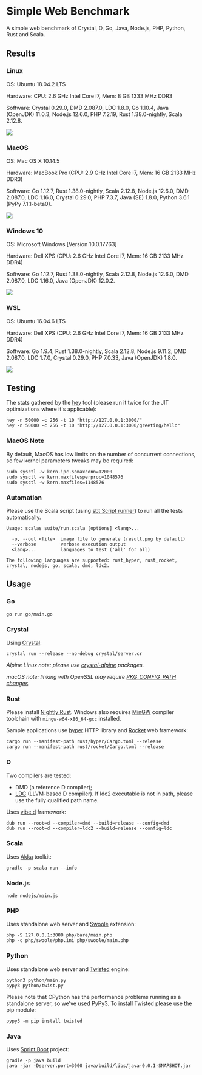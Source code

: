 # Simple Web Benchmark

A simple web benchmark of Crystal, D, Go, Java, Node.js, PHP, Python, Rust and  Scala.

## Results

### Linux

OS: Ubuntu 18.04.2 LTS

Hardware: CPU: 2.6 GHz Intel Core i7, Mem: 8 GB 1333 MHz DDR3

Software: Crystal 0.29.0, DMD 2.087.0, LDC 1.8.0, Go 1.10.4, Java (OpenJDK) 11.0.3, Node.js 12.6.0, PHP 7.2.19, Rust 1.38.0-nightly, Scala 2.12.8.

![](suite/results/lin.png?raw=true)

### MacOS

OS: Mac OS X 10.14.5

Hardware: MacBook Pro (CPU: 2.9 GHz Intel Core i7, Mem: 16 GB 2133 MHz DDR3)

Software: Go 1.12.7, Rust 1.38.0-nightly, Scala 2.12.8, Node.js 12.6.0, DMD 2.087.0, LDC 1.16.0, Crystal 0.29.0, PHP 7.3.7, Java (SE) 1.8.0, Python 3.6.1 (PyPy 7.1.1-beta0).

![](suite/results/mac.png?raw=true)

### Windows 10

OS: Microsoft Windows [Version 10.0.17763]

Hardware: Dell XPS (CPU: 2.6 GHz Intel Core i7, Mem: 16 GB 2133 MHz DDR4)

Software: Go 1.12.7, Rust 1.38.0-nightly, Scala 2.12.8, Node.js 12.6.0, DMD 2.087.0,
LDC 1.16.0, Java (OpenJDK) 12.0.2.

![](suite/results/win.png?raw=true)

### WSL

OS: Ubuntu 16.04.6 LTS

Hardware: Dell XPS (CPU: 2.6 GHz Intel Core i7, Mem: 16 GB 2133 MHz DDR4)

Software: Go 1.9.4, Rust 1.38.0-nightly, Scala 2.12.8, Node.js 9.11.2, DMD 2.087.0,
LDC 1.7.0, Crystal 0.29.0, PHP 7.0.33, Java (OpenJDK) 1.8.0.

![](suite/results/wsl.png?raw=true)

## Testing

The stats gathered by the [hey](https://github.com/rakyll/hey) tool (please run it twice for
the JIT optimizations where it's applicable):

    hey -n 50000 -c 256 -t 10 "http://127.0.0.1:3000/"
    hey -n 50000 -c 256 -t 10 "http://127.0.0.1:3000/greeting/hello"

### MacOS Note

By default, MacOS has low limits on the number of concurrent connections, so
few kernel parameters tweaks may be required:

    sudo sysctl -w kern.ipc.somaxconn=12000
    sudo sysctl -w kern.maxfilesperproc=1048576
    sudo sysctl -w kern.maxfiles=1148576

### Automation

Please use the Scala script
(using [sbt Script runner](http://www.scala-sbt.org/1.x/docs/Scripts.html#sbt+Script+runner))
to run all the tests automatically.

    Usage: scalas suite/run.scala [options] <lang>...

      -o, --out <file>  image file to generate (result.png by default)
      --verbose         verbose execution output
      <lang>...         languages to test ('all' for all)

    The following languages are supported: rust_hyper, rust_rocket, crystal, nodejs, go, scala, dmd, ldc2.

## Usage

### Go

    go run go/main.go

### Crystal

Using [Crystal](https://crystal-lang.org/docs/installation/):

    crystal run --release --no-debug crystal/server.cr

*Alpine Linux note: please use [crystal-alpine](https://github.com/ysbaddaden/crystal-alpine) packages.*

*macOS note: linking with OpenSSL may require [PKG_CONFIG_PATH changes](https://github.com/crystal-lang/crystal/issues/4745).*

### Rust

Please install [Nightly Rust](https://github.com/rust-lang-nursery/rustup.rs#working-with-nightly-rust).
Windows also requires [MinGW](https://github.com/rust-lang/rust#mingw)
compiler toolchain with `mingw-w64-x86_64-gcc` installed.

Sample applications use [hyper](https://hyper.rs) HTTP library and [Rocket](https://rocket.rs/) web framework:

    cargo run --manifest-path rust/hyper/Cargo.toml --release
    cargo run --manifest-path rust/rocket/Cargo.toml --release

### D

Two compilers are tested:

 - DMD (a reference D compiler);
 - [LDC](https://github.com/ldc-developers/ldc#installation) (LLVM-based D compiler).
If ldc2 executable is not in path, please use the fully qualified path name.

Uses [vibe.d](http://vibed.org) framework:

    dub run --root=d --compiler=dmd --build=release --config=dmd
    dub run --root=d --compiler=ldc2 --build=release --config=ldc

### Scala

Uses [Akka](http://akka.io) toolkit:

    gradle -p scala run --info

### Node.js

    node nodejs/main.js

### PHP

Uses standalone web server and [Swoole](https://www.swoole.co.uk/) extension:

    php -S 127.0.0.1:3000 php/bare/main.php
    php -c php/swoole/php.ini php/swoole/main.php

### Python

Uses standalone web server and [Twisted](https://twistedmatrix.com/) engine:

    python3 python/main.py
    pypy3 python/twist.py

Please note that CPython has the performance problems running as a standalone server, so we've used PyPy3. To install Twisted please use the pip module:

    pypy3 -m pip install twisted

### Java

Uses [Sprint Boot](https://projects.spring.io/spring-boot/) project:

    gradle -p java build
    java -jar -Dserver.port=3000 java/build/libs/java-0.0.1-SNAPSHOT.jar
